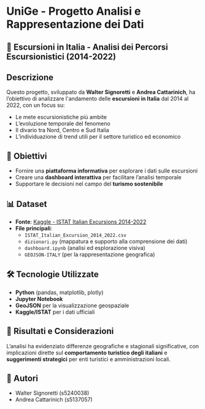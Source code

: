 # UniGe - Progetto Analisi e Rappresentazione dei Dati 
## 📍 Escursioni in Italia - Analisi dei Percorsi Escursionistici (2014-2022)

## Descrizione

Questo progetto, sviluppato da **Walter Signoretti** e **Andrea Cattarinich**, ha l’obiettivo di analizzare l'andamento delle **escursioni in Italia** dal 2014 al 2022, con un focus su:

- Le mete escursionistiche più ambite
- L’evoluzione temporale del fenomeno
- Il divario tra Nord, Centro e Sud Italia
- L’individuazione di trend utili per il settore turistico ed economico

## 🎯 Obiettivi

- Fornire una **piattaforma informativa** per esplorare i dati sulle escursioni
- Creare una **dashboard interattiva** per facilitare l’analisi temporale
- Supportare le decisioni nel campo del **turismo sostenibile**

## 📊 Dataset

- **Fonte**: [Kaggle - ISTAT Italian Excursions 2014-2022](https://www.kaggle.com/datasets/marcellosemboli/istat-italian-excursions-2014-2022/data)
- **File principali**:
  - `ISTAT_Italian_Excursion_2014_2022.csv`
  - `dizionari.py` (mappatura e supporto alla comprensione dei dati)
  - `dashboard.ipynb` (analisi ed esplorazione visiva)
  - `GEOJSON-ITALY` (per la rappresentazione geografica)

## 🛠️ Tecnologie Utilizzate

- **Python** (pandas, matplotlib, plotly)
- **Jupyter Notebook**
- **GeoJSON** per la visualizzazione geospaziale
- **Kaggle/ISTAT** per i dati ufficiali

## 📌 Risultati e Considerazioni

L’analisi ha evidenziato differenze geografiche e stagionali significative, con implicazioni dirette sul **comportamento turistico degli italiani** e **suggerimenti strategici** per enti turistici e amministrazioni locali.

## 👥 Autori

- Walter Signoretti (s5240038)
- Andrea Cattarinich (s5137057)
